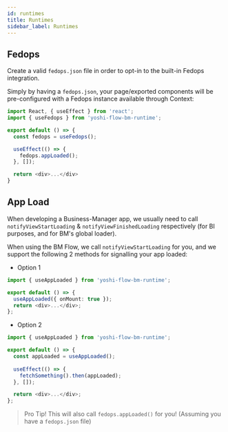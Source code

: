 ```yaml
---
id: runtimes
title: Runtimes
sidebar_label: Runtimes
---
```


## Fedops

Create a valid `fedops.json` file in order to opt-in to the built-in Fedops integration.

Simply by having a `fedops.json`, your page/exported components will be pre-configured with a Fedops instance available through Context:

```typescript jsx
import React, { useEffect } from 'react';
import { useFedops } from 'yoshi-flow-bm-runtime';

export default () => {
  const fedops = useFedops();

  useEffect(() => {
    fedops.appLoaded();
  }, []);

  return <div>...</div>
}
```

## App Load

When developing a Business-Manager app, we usually need to call `notifyViewStartLoading` & `notifyViewFinishedLoading` respectively (for BI purposes, and for BM's global loader).

When using the BM Flow, we call `notifyViewStartLoading` for you, and we support the following 2 methods for signalling your app loaded:

- Option 1

```typescript jsx
import { useAppLoaded } from 'yoshi-flow-bm-runtime';

export default () => {
  useAppLoaded({ onMount: true });
  return <div>...</div>;
};
```

- Option 2  

```typescript jsx
import { useAppLoaded } from 'yoshi-flow-bm-runtime';

export default () => {
  const appLoaded = useAppLoaded();
  
  useEffect(() => {
    fetchSomething().then(appLoaded);
  }, []);

  return <div>...</div>;
};
```

> Pro Tip! This will also call `fedops.appLoaded()` for you! (Assuming you have a `fedops.json` file)
